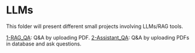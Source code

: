 # LLMs 

This folder will present different small projects involving LLMs/RAG tools.


[1-RAG_QA](https://github.com/Shiro-LK/Portfolio-project/tree/main/LLMs/1-RAG_QA): Q&A by uploading PDF.
[2-Assistant_QA](https://github.com/Shiro-LK/Portfolio-project/tree/main/LLMs/2-Assistant_QA): Q&A by uploading PDFs in database and ask questions.
